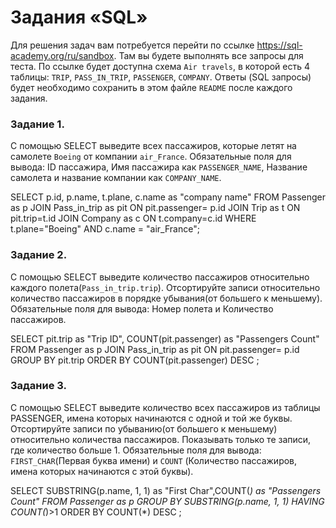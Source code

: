 # Задания «SQL»

Для решения задач вам потребуется перейти по ссылке https://sql-academy.org/ru/sandbox. 
Там вы будете выполнять все запросы для теста. По ссылке будет доступна схема `Air travels`, в которой есть
4 таблицы: `TRIP`, `PASS_IN_TRIP`, `PASSENGER`, `COMPANY`. Ответы (SQL запросы) будет необходимо сохранить в этом файле `README`
после каждого задания.

### Задание 1.

C помощью SELECT выведите всех пассажиров, которые летят на самолете `Boeing` от компании `air_France`.
Обязательные поля для вывода: ID пассажира, Имя пассажира как `PASSENGER_NAME`, Название самолета и название компании
как `COMPANY_NAME`.

SELECT p.id, p.name, t.plane, c.name as "company name" FROM Passenger as p 
JOIN Pass_in_trip as pit ON pit.passenger= p.id
JOIN Trip as t ON pit.trip=t.id 
JOIN Company as c ON t.company=c.id
WHERE t.plane="Boeing" AND c.name = "air_France";


### Задание 2.

C помощью SELECT выведите количество пассажиров относительно каждого полета(`Pass_in_trip.trip`).
Отсортируйте записи относительно количество пассажиров в порядке убывания(от большего к меньшему).
Обязательные поля для вывода: Номер полета и Количество пассажиров.

SELECT pit.trip as "Trip ID", COUNT(pit.passenger) as "Passengers Count" FROM Passenger as p 
JOIN Pass_in_trip as pit ON pit.passenger= p.id
GROUP BY pit.trip
ORDER BY COUNT(pit.passenger) DESC ;


### Задание 3.

С помощью SELECT выведите количество всех пассажиров из таблицы PASSENGER, имена которых начинаются с одной и той же буквы.
Отсортируйте записи по убыванию(от большего к меньшему) относительно количества пассажиров. Показывать только те записи,
где количество больше 1. Обязательные поля для вывода: `FIRST_CHAR`(Первая буква имени) 
и `COUNT` (Количество пассажиров, имена которых начинаются с этой буквы).

SELECT SUBSTRING(p.name, 1, 1) as "First Char",COUNT(*) as "Passengers Count" FROM Passenger as p 
GROUP BY SUBSTRING(p.name, 1, 1)
HAVING COUNT(*)>1
ORDER BY COUNT(*) DESC ;

<!-- После выполнения всех заданий, необходимо сделать push в репозиторий и отправить ссылку на него -->
